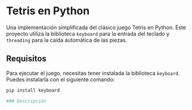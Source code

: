 # Tetris en Python

Una implementación simplificada del clásico juego Tetris en Python. Este proyecto utiliza la biblioteca `keyboard` para la entrada del teclado y `threading` para la caída automática de las piezas.

## Requisitos

Para ejecutar el juego, necesitas tener instalada la biblioteca `keyboard`. Puedes instalarla con el siguiente comando:

```bash
pip install keyboard

### Descripción
